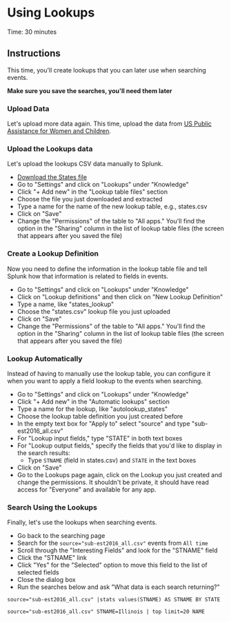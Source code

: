 # Using Lookups
Time: 30 minutes

## Instructions
This time, you'll create lookups that you can later use when searching events.

**Make sure you save the searches, you'll need them later**

### Upload Data
Let's upload more data again. This time, upload the data from [US Public Assistance for Women and Children](data/sub-est2016_all.csv).

### Upload the Lookups data
Let's upload the lookups CSV data manually to Splunk.

- [Download the States file](data/sub-est2016_all_states.csv)
- Go to "Settings" and click on "Lookups" under "Knowledge"
- Click "+ Add new" in the "Lookup table files" section
- Choose the file you just downloaded and extracted
- Type a name for the name of the new lookup table, e.g., states.csv
- Click on "Save"
- Change the "Permissions" of the table to "All apps." You'll find the option in the "Sharing" column in the list of lookup table files (the screen that appears after you saved the file)


### Create a Lookup Definition
Now you need to define the information in the lookup table file and tell Splunk how that information is related to fields in events.

- Go to "Settings" and click on "Lookups" under "Knowledge"
- Click on "Lookup definitions" and then click on "New Lookup Definition"
- Type a name, like "states_lookup"
- Choose the "states.csv" lookup file you just uploaded
- Click on "Save"
- Change the "Permissions" of the table to "All apps." You'll find the option in the "Sharing" column in the list of lookup table files (the screen that appears after you saved the file)

### Lookup Automatically
Instead of having to manually use the lookup table, you can configure it when you want to apply a field lookup to the events when searching.

- Go to "Settings" and click on "Lookups" under "Knowledge"
- Click "+ Add new" in the "Automatic lookups" section
- Type a name for the lookup, like "autolookup_states"
- Choose the lookup table definition you just created before
- In the empty text box for "Apply to" select "source" and type "sub-est2016_all.csv"
- For "Lookup input fields," type "STATE" in both text boxes
- For "Lookup output fields," specify the fields that you'd like to display in the search results:
    - Type `STNAME` (field in states.csv) and `STATE` in the text boxes
- Click on "Save"
- Go to the Lookups page again, click on the Lookup you just created and change the permissions. It shouldn't be private, it should have read access for "Everyone" and available for any app.

### Search Using the Lookups
Finally, let's use the lookups when searching events.

- Go back to the searching page
- Search for the `source="sub-est2016_all.csv"` events from `All time`
- Scroll through the "Interesting Fields" and look for the "STNAME" field
- Click the "STNAME" link
- Click "Yes" for the "Selected" option to move this field to the list of selected fields
- Close the dialog box
- Run the searches below and ask "What data is each search returning?"

```
source="sub-est2016_all.csv" |stats values(STNAME) AS STNAME BY STATE
```

```
source="sub-est2016_all.csv" STNAME=Illinois | top limit=20 NAME
```